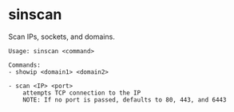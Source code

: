 # sinscan
Scan IPs, sockets, and domains.

```
Usage: sinscan <command>

Commands:
- showip <domain1> <domain2>

- scan <IP> <port>
	attempts TCP connection to the IP
	NOTE: If no port is passed, defaults to 80, 443, and 6443
```